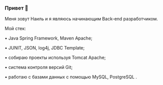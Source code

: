 ### Привет 👋

Меня зовут Наиль и я являюсь начинающим Back-end разработчиком.

Мой стек:

• Java Spring Framework, Maven Apache;

• JUNIT, JSON, log4j, JDBC Template;

• собираю проекты используя Tomcat Apache;

• система контроля версий Git;

• работаю с базами данных с помощью MySQL, PostgreSQL .

<!--
**NailGafiyatov/NailGafiyatov** is a ✨ _special_ ✨ repository because its `README.md` (this file) appears on your GitHub profile.

Here are some ideas to get you started:

- 🔭 I’m currently working on ...
- 🌱 I’m currently learning ...
- 👯 I’m looking to collaborate on ...
- 🤔 I’m looking for help with ...
- 💬 Ask me about ...
- 📫 How to reach me: ...
- 😄 Pronouns: ...
- ⚡ Fun fact: ...
-->
